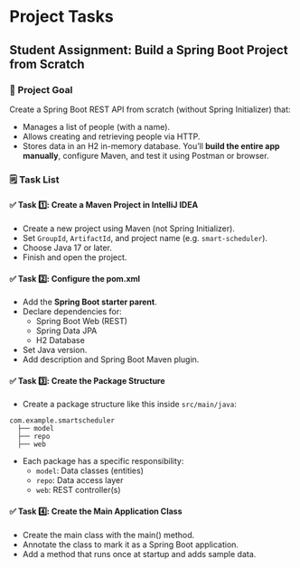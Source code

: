 # Project Tasks

## Student Assignment: Build a Spring Boot Project from Scratch

### 🎯 Project Goal
Create a Spring Boot REST API from scratch (without Spring Initializer) that:
- Manages a list of people (with a name).
- Allows creating and retrieving people via HTTP.
- Stores data in an H2 in-memory database.
You’ll **build the entire app manually**, configure Maven, and test it using Postman or browser.


### 🗒️ Task List
#### ✅ Task 1️⃣: Create a Maven Project in IntelliJ IDEA
- Create a new project using Maven (not Spring Initializer). 
- Set `GroupId`, `ArtifactId`, and project name (e.g. `smart-scheduler`). 
- Choose Java 17 or later. 
- Finish and open the project.

#### ✅ Task 2️⃣: Configure the pom.xml
- Add the **Spring Boot starter parent**. 
- Declare dependencies for:
  - Spring Boot Web (REST)
  - Spring Data JPA 
  - H2 Database 
- Set Java version. 
- Add description and Spring Boot Maven plugin.

#### ✅ Task 3️⃣: Create the Package Structure
- Create a package structure like this inside `src/main/java`:
```
com.example.smartscheduler
  ├── model
  ├── repo
  ├── web
```
- Each package has a specific responsibility:
  - `model`: Data classes (entities)
  - `repo`: Data access layer 
  - `web`: REST controller(s)

#### ✅ Task 4️⃣: Create the Main Application Class
- Create the main class with the main() method. 
- Annotate the class to mark it as a Spring Boot application. 
- Add a method that runs once at startup and adds sample data.
